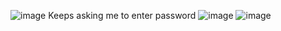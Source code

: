![image](https://github.com/user-attachments/assets/a0b510e2-4b5c-4270-b99d-626289e14df0)
Keeps asking me to enter password
![image](https://github.com/user-attachments/assets/9e105fc0-662c-46b9-b6ce-ad2dfd999d0c)
![image](https://github.com/user-attachments/assets/cbd0b1dd-44a7-4946-9c4d-199e79ac6e6a)
